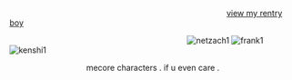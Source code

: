 

   ⠀⠀⠀  ⠀⠀⠀  ⠀⠀⠀  ⠀⠀⠀  ⠀⠀⠀  ⠀⠀⠀  ⠀⠀⠀  ⠀⠀⠀  ⠀⠀⠀  ⠀⠀⠀  ⠀⠀⠀ [view my rentry boy](https://rentry.co/BILLYLOOMlS)

 
⠀⠀⠀ ⠀⠀⠀ ⠀⠀⠀ ⠀⠀⠀ ⠀⠀⠀ ⠀⠀⠀ ⠀⠀⠀ ⠀⠀⠀ ⠀⠀⠀ ![netzach1](https://github.com/Iobotomy/Iobotomy/assets/116941296/14374008-c026-4d01-853a-eaf90b9aa425)
![frank1](https://github.com/Iobotomy/Iobotomy/assets/116941296/12b37aa2-c48d-4988-bf85-49018f0f7ace)
![kenshi1](https://github.com/Iobotomy/Iobotomy/assets/116941296/1b9916d4-53ed-4e49-b995-afa5eb2d2873)

<p align="center">
mecore characters . if u even care .   
